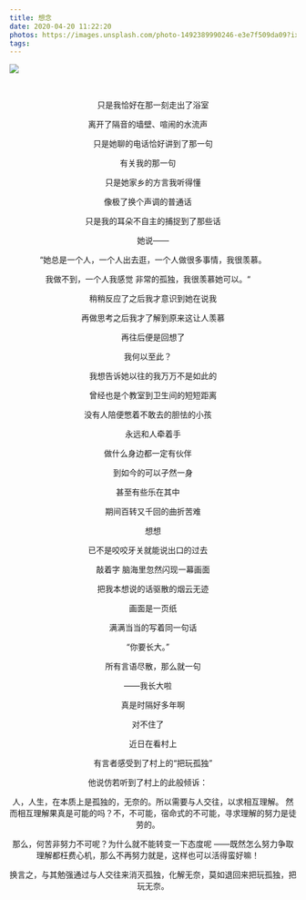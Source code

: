 ```yaml
---
title: 想念
date: 2020-04-20 11:22:20
photos: https://images.unsplash.com/photo-1492389990246-e3e7f509da09?ixlib=rb-1.2.1&auto=format&fit=crop&w=1049&q=80
tags:
---
```


![](https://images.unsplash.com/photo-1587503051185-1412df64fb64?ixlib=rb-1.2.1&ixid=eyJhcHBfaWQiOjEyMDd9&auto=format&fit=crop&w=1050&q=80)

<center>
 &emsp;

只是我恰好在那一刻走出了浴室

离开了隔音的墙壁、喧闹的水流声
 &emsp;

只是她聊的电话恰好讲到了那一句

有关我的那一句
 &emsp;

只是她家乡的方言我听得懂

像极了换个声调的普通话
 &emsp;

只是我的耳朵不自主的捕捉到了那些话

她说——

“她总是一个人，一个人出去逛，一个人做很多事情，我很羡慕。

我做不到，一个人我感觉 非常的孤独，我很羡慕她可以。“
 &emsp;

稍稍反应了之后我才意识到她在说我 

再做思考之后我才了解到原来这让人羡慕

再往后便是回想了

我何以至此？
 &emsp;

我想告诉她以往的我万万不是如此的

曾经也是个教室到卫生间的短短距离

没有人陪便憋着不敢去的胆怯的小孩
 &emsp;

永远和人牵着手

做什么身边都一定有伙伴
 &emsp;

到如今的可以孑然一身

甚至有些乐在其中
 &emsp;

期间百转又千回的曲折苦难

想想

已不是咬咬牙关就能说出口的过去
 &emsp;

敲着字 脑海里忽然闪现一幕画面

把我本想说的话驱散的烟云无迹

画面是一页纸

满满当当的写着同一句话

“你要长大。”
 &emsp;

所有言语尽散，那么就一句

——我长大啦
 &emsp;

真是时隔好多年啊

对不住了
 &emsp;

近日在看村上

有言者感受到了村上的“把玩孤独”

他说仿若听到了村上的此般倾诉：
 &emsp;

人，人生，在本质上是孤独的，无奈的。所以需要与人交往，以求相互理解。
然而相互理解果真是可能的吗？不，不可能，宿命式的不可能，寻求理解的努力是徒劳的。
 &emsp;
 
那么，何苦非努力不可呢？为什么就不能转变一下态度呢
——既然怎么努力争取理解都枉费心机，那么不再努力就是，这样也可以活得蛮好嘛！
 &emsp;

换言之，与其勉强通过与人交往来消灭孤独，化解无奈，莫如退回来把玩孤独，把玩无奈。